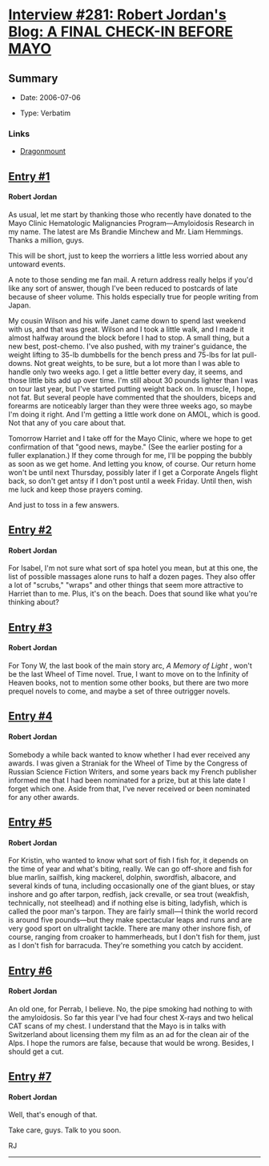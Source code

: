 # [Interview #281: Robert Jordan's Blog: A FINAL CHECK-IN BEFORE MAYO](https://www.theoryland.com/intvmain.php?i=281)

## Summary

- Date: 2006-07-06

- Type: Verbatim

### Links

- [Dragonmount](http://www.dragonmount.com/forums/blog/4/entry-356-a-final-checkin-before-mayo/)


## [Entry #1](./t-281/1)

#### Robert Jordan

As usual, let me start by thanking those who recently have donated to the Mayo Clinic Hematologic Malignancies Program—Amyloidosis Research in my name. The latest are Ms Brandie Minchew and Mr. Liam Hemmings. Thanks a million, guys.

This will be short, just to keep the worriers a little less worried about any untoward events.

A note to those sending me fan mail. A return address really helps if you'd like any sort of answer, though I've been reduced to postcards of late because of sheer volume. This holds especially true for people writing from Japan.

My cousin Wilson and his wife Janet came down to spend last weekend with us, and that was great. Wilson and I took a little walk, and I made it almost halfway around the block before I had to stop. A small thing, but a new best, post-chemo. I've also pushed, with my trainer's guidance, the weight lifting to 35-lb dumbbells for the bench press and 75-lbs for lat pull-downs. Not great weights, to be sure, but a lot more than I was able to handle only two weeks ago. I get a little better every day, it seems, and those little bits add up over time. I'm still about 30 pounds lighter than I was on tour last year, but I've started putting weight back on. In muscle, I hope, not fat. But several people have commented that the shoulders, biceps and forearms are noticeably larger than they were three weeks ago, so maybe I'm doing it right. And I'm getting a little work done on AMOL, which is good. Not that any of you care about that.

Tomorrow Harriet and I take off for the Mayo Clinic, where we hope to get confirmation of that "good news, maybe." (See the earlier posting for a fuller explanation.) If they come through for me, I'll be popping the bubbly as soon as we get home. And letting you know, of course. Our return home won't be until next Thursday, possibly later if I get a Corporate Angels flight back, so don't get antsy if I don't post until a week Friday. Until then, wish me luck and keep those prayers coming.

And just to toss in a few answers.

## [Entry #2](./t-281/2)

#### Robert Jordan

For Isabel, I'm not sure what sort of spa hotel you mean, but at this one, the list of possible massages alone runs to half a dozen pages. They also offer a lot of "scrubs," "wraps" and other things that seem more attractive to Harriet than to me. Plus, it's on the beach. Does that sound like what you're thinking about?

## [Entry #3](./t-281/3)

#### Robert Jordan

For Tony W, the last book of the main story arc,
*A Memory of Light*
, won't be the last Wheel of Time novel. True, I want to move on to the Infinity of Heaven books, not to mention some other books, but there are two more prequel novels to come, and maybe a set of three outrigger novels.

## [Entry #4](./t-281/4)

#### Robert Jordan

Somebody a while back wanted to know whether I had ever received any awards. I was given a Straniak for the Wheel of Time by the Congress of Russian Science Fiction Writers, and some years back my French publisher informed me that I had been nominated for a prize, but at this late date I forget which one. Aside from that, I've never received or been nominated for any other awards.

## [Entry #5](./t-281/5)

#### Robert Jordan

For Kristin, who wanted to know what sort of fish I fish for, it depends on the time of year and what's biting, really. We can go off-shore and fish for blue marlin, sailfish, king mackerel, dolphin, swordfish, albacore, and several kinds of tuna, including occasionally one of the giant blues, or stay inshore and go after tarpon, redfish, jack crevalle, or sea trout (weakfish, technically, not steelhead) and if nothing else is biting, ladyfish, which is called the poor man's tarpon. They are fairly small—I think the world record is around five pounds—but they make spectacular leaps and runs and are very good sport on ultralight tackle. There are many other inshore fish, of course, ranging from croaker to hammerheads, but I don't fish for them, just as I don't fish for barracuda. They're something you catch by accident.

## [Entry #6](./t-281/6)

#### Robert Jordan

An old one, for Perrab, I believe. No, the pipe smoking had nothing to with the amyloidosis. So far this year I've had four chest X-rays and two helical CAT scans of my chest. I understand that the Mayo is in talks with Switzerland about licensing them my film as an ad for the clean air of the Alps. I hope the rumors are false, because that would be wrong. Besides, I should get a cut.

## [Entry #7](./t-281/7)

#### Robert Jordan

Well, that's enough of that.

Take care, guys. Talk to you soon.

RJ


---

